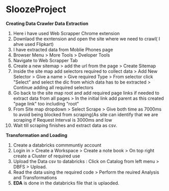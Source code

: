 # SloozeProject
**Creating Data Crawler Data Extraction**
1. Here i have used Web Scrapper Chrome extension
2. Downlaod the exntension and open the site where we need to crawl( I ahve used Flipkart)
3. I have extracted data from Moblie Phones page
4. Browser Menu > More Tools > Dveloper Tools
5. Navigate to Web Scrapper Tab
6. Create a new sitemap > add the url from the page > Create Sitemap
7. Inside the site map add selectors required to collect data > Add New Selector > Give a name > Give required Type > From selector click "Select" and select the dic from which data has to be extracted > Continue adding all required selectors
8. Go back to the site map root and add required page links if needed to extract data from all pages > In the initial link add parent as this created "page link" too including "root"
9. From Site map dropdown > Select Scrape > Give both time as 7000ms to avoid being blocked from scraping(As site can identify that we are scraping if Request Interval is 3000ms and low
10. Wait till scraping finishes and extract data as csv.

**Transformation and Loading**
1. Create a databricks commmuntiy account
2. Login in > Create a Workspace > Create a note book > On top right create a Cluster of required use
3. Upload the Data csv to databricks : Click on Catalog from left menu > DBFS > Upload.
4. Read the data using the required code > Perform the reuired Analysis and Transformations
5. **EDA** is done in the databricks file that is uplaoded.
